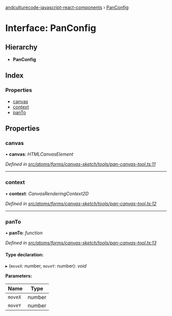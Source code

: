 [andculturecode-javascript-react-components](../README.md) › [PanConfig](panconfig.md)

# Interface: PanConfig

## Hierarchy

* **PanConfig**

## Index

### Properties

* [canvas](panconfig.md#canvas)
* [context](panconfig.md#context)
* [panTo](panconfig.md#panto)

## Properties

###  canvas

• **canvas**: *HTMLCanvasElement*

*Defined in [src/atoms/forms/canvas-sketch/tools/pan-canvas-tool.ts:11](https://github.com/AndcultureCode/AndcultureCode.JavaScript.React.Components/blob/d179e3a/src/atoms/forms/canvas-sketch/tools/pan-canvas-tool.ts#L11)*

___

###  context

• **context**: *CanvasRenderingContext2D*

*Defined in [src/atoms/forms/canvas-sketch/tools/pan-canvas-tool.ts:12](https://github.com/AndcultureCode/AndcultureCode.JavaScript.React.Components/blob/d179e3a/src/atoms/forms/canvas-sketch/tools/pan-canvas-tool.ts#L12)*

___

###  panTo

• **panTo**: *function*

*Defined in [src/atoms/forms/canvas-sketch/tools/pan-canvas-tool.ts:13](https://github.com/AndcultureCode/AndcultureCode.JavaScript.React.Components/blob/d179e3a/src/atoms/forms/canvas-sketch/tools/pan-canvas-tool.ts#L13)*

#### Type declaration:

▸ (`moveX`: number, `moveY`: number): *void*

**Parameters:**

Name | Type |
------ | ------ |
`moveX` | number |
`moveY` | number |
